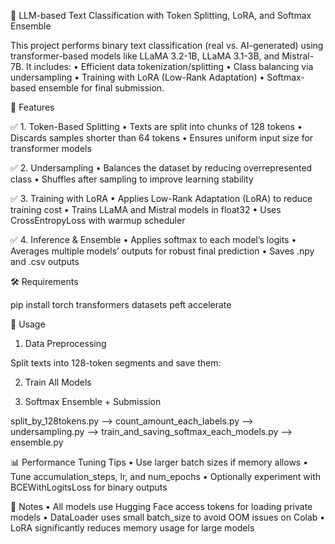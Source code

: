 🧠 LLM-based Text Classification with Token Splitting, LoRA, and Softmax Ensemble

This project performs binary text classification (real vs. AI-generated) using transformer-based models like LLaMA 3.2-1B, LLaMA 3.1-3B, and Mistral-7B. It includes:
	•	Efficient data tokenization/splitting
	•	Class balancing via undersampling
	•	Training with LoRA (Low-Rank Adaptation)
	•	Softmax-based ensemble for final submission.

🚀 Features

✅ 1. Token-Based Splitting
	•	Texts are split into chunks of 128 tokens
	•	Discards samples shorter than 64 tokens
	•	Ensures uniform input size for transformer models

✅ 2. Undersampling
	•	Balances the dataset by reducing overrepresented class
	•	Shuffles after sampling to improve learning stability

✅ 3. Training with LoRA
	•	Applies Low-Rank Adaptation (LoRA) to reduce training cost
	•	Trains LLaMA and Mistral models in float32
	•	Uses CrossEntropyLoss with warmup scheduler

✅ 4. Inference & Ensemble
	•	Applies softmax to each model’s logits
	•	Averages multiple models’ outputs for robust final prediction
	•	Saves .npy and .csv outputs


🛠️ Requirements

pip install torch transformers datasets peft accelerate

🧪 Usage

1. Data Preprocessing

Split texts into 128-token segments and save them:

2. Train All Models

3. Softmax Ensemble + Submission

split_by_128tokens.py --> count_amount_each_labels.py --> undersampling.py --> train_and_saving_softmax_each_models.py --> ensemble.py



📊 Performance Tuning Tips
	•	Use larger batch sizes if memory allows
	•	Tune accumulation_steps, lr, and num_epochs
	•	Optionally experiment with BCEWithLogitsLoss for binary outputs


📌 Notes
	•	All models use Hugging Face access tokens for loading private models
	•	DataLoader uses small batch_size to avoid OOM issues on Colab
	•	LoRA significantly reduces memory usage for large models
